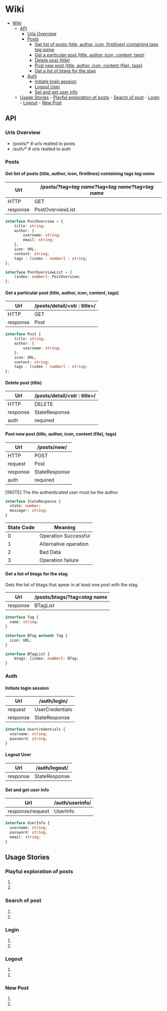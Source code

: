 # Wiki

<!--toc:start-->

- [Wiki](#wiki)
  - [API](#api)
    - [Urls Overview](#urls-overview)
    - [Posts](#posts)
      - [Get list of posts (title, author, icon, firstlines) containing tags _tag name_](#get-list-of-posts-title-author-icon-firstlines-containing-tags-tag-name)
      - [Get a particular post (title, author, icon, content, tags)](#get-a-particular-post-title-author-icon-content-tags)
      - [Delete post (title)](#delete-post-title)
      - [Post new post (title, author, icon, content (file), tags)](#post-new-post-title-author-icon-content-file-tags)
      - [Get a list of btags for the stag](#get-a-list-of-btags-for-the-stag)
    - [Auth](#auth)
      - [Initiate login session](#initiate-login-session)
      - [Logout User](#logout-user)
      - [Set and get user info](#set-and-get-user-info)
  - [Usage Stories](#usage-stories) - [Playful exploration of posts](#playful-exploration-of-posts) - [Search of post](#search-of-post) - [Login](#login) - [Logout](#logout) - [New Post](#new-post)
  <!--toc:end-->

## API

### Urls Overview

- /posts/\* # urls realted to posts
- /auth/\* # urls realted to auth

### Posts

#### Get list of posts (title, author, icon, firstlines) containing tags _tag name_

| Url      | /posts/?tag=_tag name_?tag=_tag name_?tag=_tag name_ |
| -------- | ---------------------------------------------------- |
| HTTP     | GET                                                  |
| response | PostOverviewList                                     |

```ts
interface PostOverview = {
    title: string;
    author: {
        username: string;
        email: string;
    };
    icon: URL;
    content: string;
    tags : [index : number] : string;
};

interface PostOverviewList = {
    [index: number]: PostOverview;
};
```

#### Get a particular post (title, author, icon, content, tags)

| Url      | /posts/detail/\<str : title\>/ |
| -------- | ------------------------------ |
| HTTP     | GET                            |
| response | Post                           |

```ts
interface Post {
    title: string;
    author: {
        username: string;
    };
    icon: URL;
    content: string;
    tags : [index : number] : string;
};
```

#### Delete post (title)

| Url      | /posts/detail/\<str : title\>/ |
| -------- | ------------------------------ |
| HTTP     | DELETE                         |
| response | StateResponse                  |
| auth     | required                       |

#### Post new post (title, author, icon, content (file), tags)

| Url      | /posts/new/   |
| -------- | ------------- |
| HTTP     | POST          |
| request  | Post          |
| response | StateResponse |
| auth     | required      |

[!NOTE] The the authenticated user must be the author

```ts
interface StateResponse {
  state: number;
  message?: string;
}
```

| State Code | Meaning               |
| ---------- | --------------------- |
| 0          | Operation Successful  |
| 1          | Alternative operation |
| 2          | Bad Data              |
| 3          | Operation failure     |

#### Get a list of btags for the stag

Gets the list of btags that apear in at least one post with the stag

| Url      | /posts/btags/?tag=_stag name_ |
| -------- | ----------------------------- |
| response | BTagList                      |

```ts
interface Tag {
  name: string;
}

interface BTag extends Tag {
  icon: URL;
}

interface BTagList {
    btags: [index: number]: BTag;
}
```

### Auth

#### Initiate login session

| Url      | /auth/login/    |
| -------- | --------------- |
| request  | UserCredentials |
| response | StateResponse   |

```ts
interface UserCredentials {
  username: string;
  password: string;
}
```

#### Logout User

| Url      | /auth/logout/ |
| -------- | ------------- |
| response | StateResponse |

#### Set and get user info

| Url              | /auth/userinfo/ |
| ---------------- | --------------- |
| response/request | UserInfo        |

```ts
interface UserInfo {
  username: string;
  password: string;
  email: string;
}
```

## Usage Stories

### Playful exploration of posts

1.
2.

### Search of post

1.
2.

### Login

1.
2.

### Logout

1.
2.

### New Post

1.
2.
